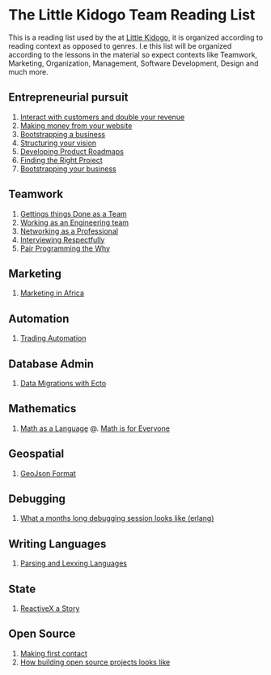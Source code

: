 # The Little Kidogo Team Reading List

This is a reading list used by the at [Little Kidogo](https://littlekidogo.co.za), it is organized according to reading context as opposed to genres.
I.e this list will be organized according to the lessons in the material so expect contexts like Teamwork, Marketing, Organization, Management, Software Development, Design and much more.

## Entrepreneurial pursuit 
1. [Interact with customers and double your revenue](https://medium.com/swlh/how-i-doubled-my-revenue-by-breaking-up-with-amazon-bd2718b405ae)
2. [Making money from your website](https://entrepreneurs.maqtoob.com/10-easy-ways-to-immediately-profit-from-your-online-business-2973725ae9a0)
3. [Bootstrapping a business](https://hackernoon.com/how-we-bootstrapped-our-no-code-web-development-startup-to-a-team-of-20-in-2-years-5d12f84f9824)
4. [Structuring your vision](https://medium.com/swlh/a-four-step-exercise-to-come-up-with-a-congruent-viable-compelling-vision-ee49e6d64a1d)
5. [Developing Product Roadmaps](https://www.productplan.com/building-your-first-product-roadmap/)
6. [Finding the Right Project](https://google.github.io/gsocguides/student/finding-the-right-project.html)
7. [Bootstrapping your business](https://abdoriani.com/startup-guides/a-step-by-step-guide-to-startup-bootstrapping-by-self-funding-and-pre-selling/)

## Teamwork
1. [Gettings things Done as a Team](https://www2.le.ac.uk/offices/ld/resources/study/group-projects)
2. [Working as an Engineering team](https://robots.thoughtbot.com/making-decisions-and-keeping-a-product-team-firing-on-all-cylinders)
3. [Networking as a Professional](https://medium.com/swlh/how-to-be-realistic-about-networking-9c3d7621ad1c)
4. [Interviewing Respectfully](https://hackernoon.com/things-you-should-never-say-when-interviewing-for-a-developer-role-138609321d7b)
5. [Pair Programming the Why](https://tech.nested.com/pair-programming-and-github-coauthors-85028923b238)

## Marketing
1. [Marketing in Africa](https://www.mediaupdate.co.za/marketing/142525/how-to-engage-the-african-consumer-with-your-marketing-campaign)

## Automation 
1. [Trading Automation](https://www.investopedia.com/articles/trading/11/automated-trading-systems.asp)

## Database Admin
1. [Data Migrations with Ecto](https://hashrocket.com/blog/posts/ecto-migrations-simple-to-complex)

## Mathematics
1. [Math as a Language](https://medium.com/q-e-d/that-loser-woman-mathematician-who-changed-my-life-7df96e218eb1)
@. [Math is for Everyone](https://hackernoon.com/where-does-math-impostor-syndrome-come-from-73db0440ad26)

## Geospatial 
1. [GeoJson Format](https://tools.ietf.org/html/rfc7946)


## Debugging 
1. [What a months long debugging session looks like (erlang)](https://blog.heroku.com/logplex-down-the-rabbit-hole)

## Writing Languages
1. [Parsing and Lexxing Languages](http://andrealeopardi.com/posts/tokenizing-and-parsing-in-elixir-using-leex-and-yecc/)

## State 
1. [ReactiveX a Story](https://eng.heetch.com/using-reactivex-to-build-reliable-stateless-mobile-applications-77461ee01255)

## Open Source 
1. [Making first contact](https://google.github.io/gsocguides/student/making-first-contact.html)
2. [How building open source projects looks like](https://whitfin.io/a-year-with-cachex-in-production/) 
